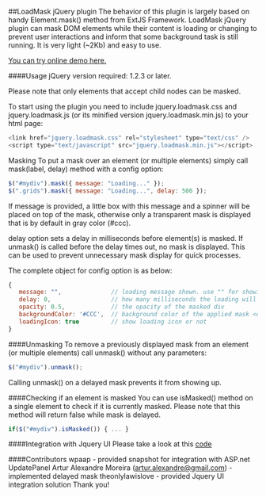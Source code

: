 ##LoadMask jQuery plugin
The behavior of this plugin is largely based on handy Element.mask() method from ExtJS Framework.
LoadMask jQuery plugin can mask DOM elements while their content is loading or changing to prevent user interactions and inform that some background task is still running. It is very light (~2Kb) and easy to use.

[You can try online demo here.](http://jquery-loadmask.googlecode.com/svn/trunk/demo/index.html)

####Usage
jQuery version required: 1.2.3 or later.

Please note that only elements that accept child nodes can be masked.

To start using the plugin you need to include jquery.loadmask.css and jquery.loadmask.js (or its minified version jquery.loadmask.min.js) to your html page:
```javascript
<link href="jquery.loadmask.css" rel="stylesheet" type="text/css" />
<script type="text/javascript" src="jquery.loadmask.min.js"></script>
```
Masking
To put a mask over an element (or multiple elements) simply call mask(label, delay) method with a config option:
```javascript
$("#mydiv").mask({ message: "Loading..." });
$(".grids").mask({ message: "Loading...", delay: 500 });
```
If message is provided, a little box with this message and a spinner will be placed on top of the mask, otherwise only a transparent  mask is displayed that is by default in gray color (#ccc).

delay option sets a delay in milliseconds before element(s) is masked. If unmask() is called before the delay times out, no mask is displayed. This can be used to prevent unnecessary mask display for quick processes.

The complete object for config option is as below:
```javascript
{
   message: "",              // loading message shown. use "" for showing no message. message could contain html as well
   delay: 0,                 // how many milliseconds the loading will be displayed
   opacity: 0.5,             // the opacity of the masked div
   backgroundColor: '#CCC',  // background color of the applied mask <div> element
   loadingIcon: true         // show loading icon or not
}
```
####Unmasking
To remove a previously displayed mask from an element (or multiple elements) call unmask() without any parameters:
```javascript
$("#mydiv").unmask();
```
Calling unmask() on a delayed mask prevents it from showing up.

####Checking if an element is masked
You can use isMasked() method on a single element to check if it is currently masked. Please note that this method will return false while mask is delayed.
```javascript
if($("#mydiv").isMasked()) { ... }
```
####Integration with Jquery UI
Please take a look at this [code](https://code.google.com/p/jquery-loadmask/issues/detail?id=4&can=1)

####Contributors
wpaap - provided snapshot for integration with ASP.net UpdatePanel
Artur Alexandre Moreira (artur.alexandre@gmail.com) - implemented delayed mask
theonlylawislove - provided Jquery UI integration solution
Thank you!
